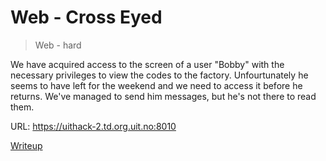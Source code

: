 # Web - Cross Eyed

> Web - hard

  We have acquired access to the screen of a user "Bobby" with the necessary privileges to view the codes to the factory.
    Unfourtunately he seems to have left for the weekend and we need to access it before he returns.
    We've managed to send him messages, but he's not there to read them.

URL: <https://uithack-2.td.org.uit.no:8010>

[Writeup](writeup/README.md)
